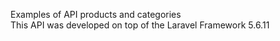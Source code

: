 Examples of API products and categories
<br>
This API was developed on top of the Laravel Framework 5.6.11
